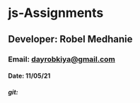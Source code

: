 # js-Assignments
## Developer: Robel Medhanie
### Email: dayrobkiya@gmail.com
#### Date: 11/05/21
##### git:
